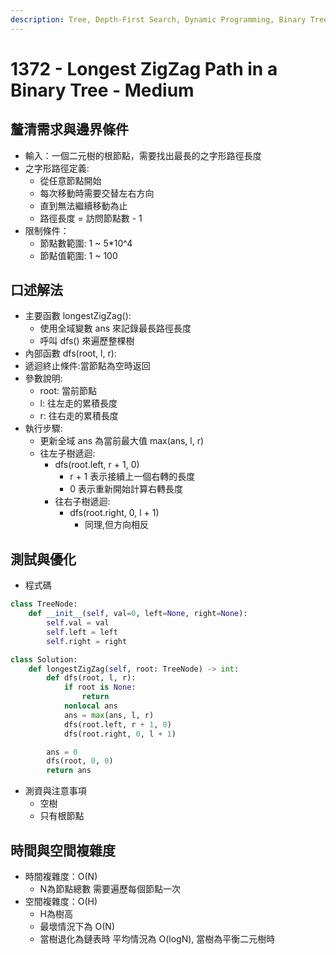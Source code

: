 ```yaml
---
description: Tree, Depth-First Search, Dynamic Programming, Binary Tree
---
```


# 1372 - Longest ZigZag Path in a Binary Tree - Medium

## 釐清需求與邊界條件

* 輸入：一個二元樹的根節點，需要找出最長的之字形路徑長度
* 之字形路徑定義:&#x20;
  * 從任意節點開始
  * 每次移動時需要交替左右方向
  * 直到無法繼續移動為止
  * 路徑長度 = 訪問節點數 - 1
* 限制條件：
  * 節點數範圍: 1 \~ 5\*10^4&#x20;
  * 節點值範圍: 1 \~ 100

## 口述解法

* 主要函數 longestZigZag():&#x20;
  * 使用全域變數 ans 來記錄最長路徑長度
  * 呼叫 dfs() 來遍歷整棵樹
* 內部函數 dfs(root, l, r):
* 遞迴終止條件:當節點為空時返回
* 參數說明:
  * root: 當前節點&#x20;
  * l: 往左走的累積長度&#x20;
  * r: 往右走的累積長度
* 執行步驟:
  * 更新全域 ans 為當前最大值 max(ans, l, r)&#x20;
  * 往左子樹遞迴:&#x20;
    * dfs(root.left, r + 1, 0)&#x20;
      * r + 1 表示接續上一個右轉的長度
      * 0 表示重新開始計算右轉長度
    * 往右子樹遞迴:&#x20;
      * dfs(root.right, 0, l + 1)&#x20;
        * 同理,但方向相反

## 測試與優化

* 程式碼

```python
class TreeNode:
    def __init__(self, val=0, left=None, right=None):
        self.val = val
        self.left = left
        self.right = right

class Solution:
    def longestZigZag(self, root: TreeNode) -> int:
        def dfs(root, l, r):
            if root is None:
                return
            nonlocal ans
            ans = max(ans, l, r)
            dfs(root.left, r + 1, 0)
            dfs(root.right, 0, l + 1)

        ans = 0
        dfs(root, 0, 0)
        return ans
```

* 測資與注意事項
  * 空樹
  * 只有根節點

## 時間與空間複雜度

* 時間複雜度：O(N)
  * N為節點總數 需要遍歷每個節點一次
* 空間複雜度：O(H)
  * H為樹高
  * 最壞情況下為 O(N)
  * 當樹退化為鏈表時 平均情況為 O(logN), 當樹為平衡二元樹時

